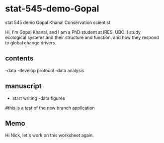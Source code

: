 # stat-545-demo-Gopal
stat 545 demo
Gopal Khanal
Conservation scientist

Hi, I'm Gopal Khanal, and I am a PhD student at IRES, UBC. I study ecological systems and their structure and function, and how they respond to global change drivers.

## contents
-data
-develop protocol
-data analysis

## manuscript
- start writing
-data figures

#this is a test of the new branch application

## Memo
Hi Nick, let's work on this worksheet again.
